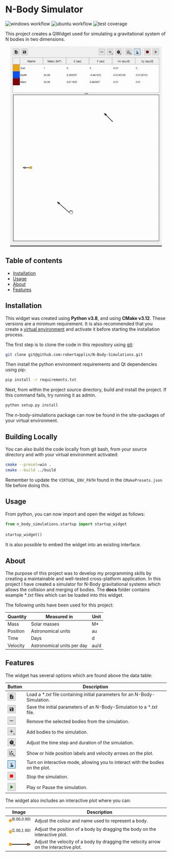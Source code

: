 # N-Body Simulator
![windows workflow](https://github.com/robertapplin/N-Body-Simulations/actions/workflows/windows.yml/badge.svg)
![ubuntu workflow](https://github.com/robertapplin/N-Body-Simulations/actions/workflows/ubuntu.yml/badge.svg)
![test coverage](https://img.shields.io/badge/Test%20Coverage-High-brightgreen)

This project creates a QWidget used for simulating a gravitational system of N bodies in two dimensions.

<p align="center">
  <img src="docs/three-body-simulation.gif" alt="animated">
</p>

## Table of contents
* [Installation](#installation)
* [Usage](#usage)
* [About](#about)
* [Features](#features)

## Installation

This widget was created using **Python v3.8**, and using **CMake v3.12**. These versions are a minimum requirement. It is also recommended that you create a [virtual environment](https://packaging.python.org/guides/installing-using-pip-and-virtual-environments/) and activate it before starting the installation process.

The first step is to clone the code in this repository using [git](https://git-scm.com/downloads):

```sh
git clone git@github.com:robertapplin/N-Body-Simulations.git
```

Then install the python environment requirements and Qt dependencies using pip:

```sh
pip install -r requirements.txt
```

Next, from within the project source directory, build and install the project. If this command fails, try running it as admin.

```sh
python setup.py install
```

The n-body-simulations package can now be found in the site-packages of your virtual environment.

## Building Locally

You can also build the code locally from git bash, from your source directory and with your virtual environment activated:

```sh
cmake --preset=win .
cmake --build ../build
```

Remember to update the `VIRTUAL_ENV_PATH` found in the `CMakePresets.json` file before doing this.

## Usage

From python, you can now import and open the widget as follows:

```py
from n_body_simulations.startup import startup_widget

startup_widget()
```

It is also possible to embed the widget into an existing interface.

## About

The purpose of this project was to develop my programming skills by creating a maintainable and well-tested cross-platform application. In this project I have created a simulator for N-Body gravitational systems which allows the collision and merging of bodies. The **docs** folder contains example \**.txt* files which can be loaded into this widget.

The following units have been used for this project:

  |Quantity  |Measured in               |Unit|
  |----------|--------------------------|----|
  |Mass      |Solar masses              |M*  |
  |Position  |Astronomical units        |au  |
  |Time      |Days                      |d   |
  |Velocity  |Astronomical units per day|au/d|

## Features

The widget has several options which are found above the data table:

  |Button                                                                            |Description                                                                    |
  |----------------------------------------------------------------------------------|-------------------------------------------------------------------------------|
  |<img align="centre" width="25" height="25" src="docs/load_button.PNG">            |Load a \**.txt* file containing initial parameters for an N-Body-Simulation.   |
  |<img align="centre" width="25" height="25" src="docs/save_button.PNG">            |Save the initial parameters of an N-Body-Simulation to a \**.txt* file.        |
  |<img align="centre" width="25" height="25" src="docs/remove_button.PNG">          |Remove the selected bodies from the simulation.                                |
  |<img align="centre" width="25" height="25" src="docs/add_button.PNG">             |Add bodies to the simulation.                                                  |
  |<img align="centre" width="25" height="25" src="docs/time_options_button.PNG">    |Adjust the time step and duration of the simulation.                           |
  |<img align="centre" width="25" height="25" src="docs/plotting_options_button.PNG">|Show or hide position labels and velocity arrows on the plot.                  |
  |<img align="centre" width="25" height="25" src="docs/interactive_mode_button.PNG">|Turn on interactive mode, allowing you to interact with the bodies on the plot.|
  |<img align="centre" width="25" height="25" src="docs/stop_button.PNG">            |Stop the simulation.                                                           |
  |<img align="centre" width="25" height="25" src="docs/play_pause_button.PNG">      |Play or Pause the simulation.                                                  |

The widget also includes an interactive plot where you can:

  |Image                                                                 |Description                                                                          |
  |----------------------------------------------------------------------|-------------------------------------------------------------------------------------|
  |<img align="left" width="83" height="25" src="docs/body.PNG">         |Adjust the colour and name used to represent a body.                                 |
  |<img align="left" width="83" height="25" src="docs/body_position.PNG">|Adjust the position of a body by dragging the body on the interactive plot.          |
  |<img align="left" width="83" height="25" src="docs/body_velocity.PNG">|Adjust the velocity of a body by dragging the velocity arrow on the interactive plot.|
